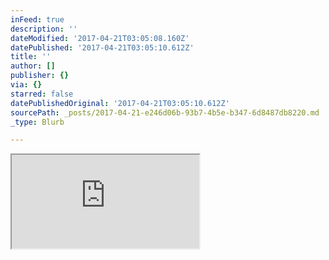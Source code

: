 ```yaml
---
inFeed: true
description: ''
dateModified: '2017-04-21T03:05:08.160Z'
datePublished: '2017-04-21T03:05:10.612Z'
title: ''
author: []
publisher: {}
via: {}
starred: false
datePublishedOriginal: '2017-04-21T03:05:10.612Z'
sourcePath: _posts/2017-04-21-e246d06b-93b7-4b5e-b347-6d8487db8220.md
_type: Blurb

---
```

<iframe src="https://docs.google.com/document/d/1uR1JK3uryCuLqgod-Es4tt6sD0KxeQdoZSprNp4mmPw/pub?embedded=true"></iframe>